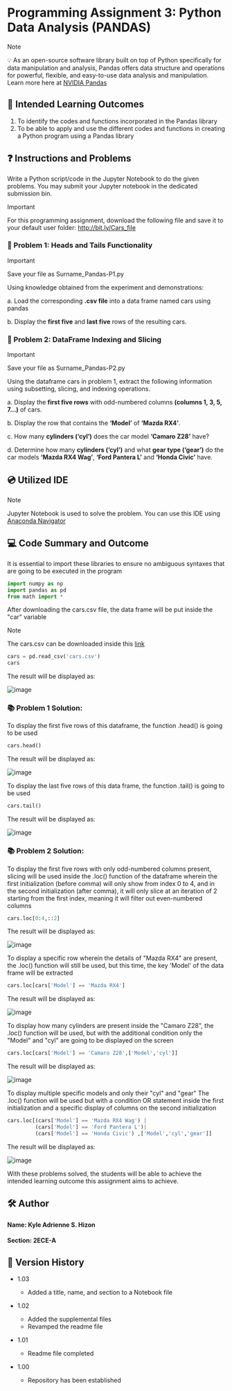 # Programming Assignment 3: Python Data Analysis (PANDAS)
> [!NOTE]
> 💡 As an open-source software library built on top of Python specifically for data manipulation and analysis, Pandas offers data structure and operations for  powerful, flexible, and easy-to-use data analysis and manipulation.
> Learn more here at [NVIDIA Pandas](https://www.nvidia.com/en-us/glossary/pandas-python/)

## 📖 Intended Learning Outcomes
1. To identify the codes and functions incorporated in the Pandas library
2. To be able to apply and use the different codes and functions in creating a Python program using a
Pandas library

## ❓ Instructions and Problems
Write a Python script/code in the Jupyter Notebook to do the given problems. You may submit your Jupyter
notebook in the dedicated submission bin.

> [!IMPORTANT]
> For this programming assignment, download the following file and save it to your default user folder: http://bit.ly/Cars_file

### 🔧 Problem 1: Heads and Tails Functionality
> [!IMPORTANT]
> Save your file as Surname_Pandas-P1.py

Using knowledge obtained from the experiment and demonstrations:

a. Load the corresponding **.csv file** into a data frame named cars using pandas 

b. Display the **first five** and **last five** rows of the resulting cars.

### 🔧 Problem 2: DataFrame Indexing and Slicing
> [!IMPORTANT]
> Save your file as Surname_Pandas-P2.py

Using the dataframe cars in problem 1, extract the following information using subsetting, slicing, and
indexing operations.

a. Display the **first five rows** with odd-numbered columns **(columns 1, 3, 5, 7...)** of cars.

b. Display the row that contains the **‘Model’** of **‘Mazda RX4’**.

c. How many **cylinders (‘cyl’)** does the car model **‘Camaro Z28’** have?

d. Determine how many **cylinders (‘cyl’)** and what **gear type (‘gear’)** do the car models **‘Mazda RX4 Wag’**, **‘Ford Pantera L’** and **‘Honda Civic’** have.

## 💿 Utilized IDE
> [!NOTE]
> Jupyter Notebook is used to solve the problem. You can use this IDE using [Anaconda Navigator](https://www.anaconda.com)

## 💻 Code Summary and Outcome

It is essential to import these libraries to ensure no ambiguous syntaxes that are going to be executed in the program
```python
import numpy as np
import pandas as pd
from math import *
```

After downloading the cars.csv file, the data frame will be put inside the "car" variable
> [!NOTE]
> The cars.csv can be downloaded inside this [link](http://bit.ly/Cars_file)

```python
cars = pd.read_csv('cars.csv')
cars
```

The result will be displayed as:

![image](https://github.com/user-attachments/assets/12a8950d-bdfc-4450-9c44-02b9e8fef4df)

### 📚 Problem 1 Solution:
To display the first five rows of this dataframe, the function .head() is going to be used

```python
cars.head()
```

The result will be displayed as:

![image](https://github.com/user-attachments/assets/b90679e6-c0bc-443d-8fc8-71208e72326c)

To display the last five rows of this data frame, the function .tail() is going to be used

```python
cars.tail()
```
The result will be displayed as:

![image](https://github.com/user-attachments/assets/c2a68fde-139e-4d1e-8ca9-dcf281c2e78c)


### 📚 Problem 2 Solution:
To display the first five rows with only odd-numbered columns present, slicing will be used inside the .loc() function of the dataframe wherein the first initialization (before comma) will only show from index 0 to 4, and in the 
second initialization (after comma), it will only slice at an iteration of 2 starting from the first index, meaning it will filter out even-numbered columns
```python
cars.loc[0:4,::2]
```

The result will be displayed as:

![image](https://github.com/user-attachments/assets/3b03d416-9d62-4211-8e80-a2a0dec1bf61)

To display a specific row wherein the details of "Mazda RX4" are present, the .loc() function will still be used, but this time, the key 'Model' of the data frame will be extracted

```python
cars.loc[cars['Model'] == 'Mazda RX4']
```

The result will be displayed as:

![image](https://github.com/user-attachments/assets/af63fd63-9fd1-477d-bea0-b5672d8614f6)

To display how many cylinders are present inside the "Camaro Z28", the .loc() function will be used, but with the additional condition only the "Model" and "cyl" are going to be displayed on the screen

```python
cars.loc[cars['Model'] == 'Camaro Z28',['Model','cyl']]
```

The result will be displayed as:

![image](https://github.com/user-attachments/assets/2eeaa930-de39-436e-8644-37a7b2d93b30)

To display multiple specific models and only their "cyl" and "gear" The .loc() function will be used but with a condition OR statement inside the first initialization and a specific display of columns on the second initialization

```python
cars.loc[(cars['Model'] == 'Mazda RX4 Wag') |
         (cars['Model'] == 'Ford Pantera L')|
         (cars['Model'] == 'Honda Civic') ,['Model','cyl','gear']]
```

The result will be displayed as:

![image](https://github.com/user-attachments/assets/4e8875a7-2022-435f-9df2-ea8f62e0e3af)

With these problems solved, the students will be able to achieve the intended learning outcome this assignment aims to achieve.

## 🛠 Author
#### Name: Kyle Adrienne S. Hizon
#### Section: 2ECE-A

## 🔑 Version History

- 1.03
  - Added a title, name, and section to a Notebook file

- 1.02
  - Added the supplemental files
  - Revamped the readme file

- 1.01
  - Readme file completed

- 1.00 
  - Repository has been established
